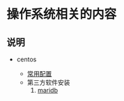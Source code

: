 # 操作系统相关的内容

## 说明

- centos

  - [常用配置](./常用配置.md)
  - 第三方软件安装
     1. [maridb](./第三方软件安装/maridb.md)

